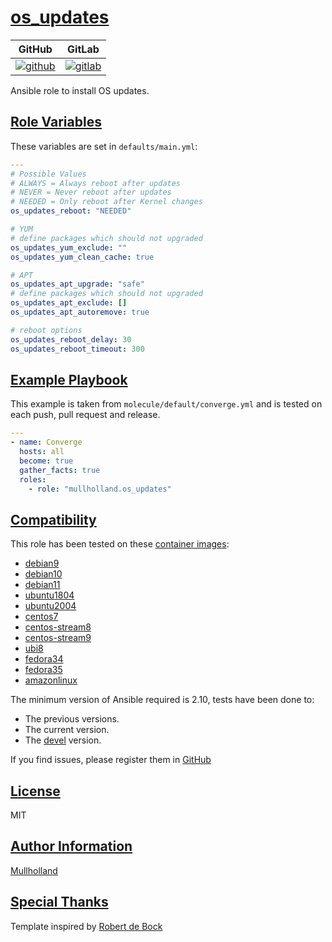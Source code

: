 # [os_updates](#os_updates)

|GitHub|GitLab|
|------|------|
|[![github](https://github.com/mullholland/ansible-role-os_updates/workflows/Ansible%20Molecule/badge.svg)](https://github.com/mullholland/ansible-role-os_updates/actions)|[![gitlab](https://gitlab.com/mullholland/ansible-role-os_updates/badges/master/pipeline.svg)](https://gitlab.com/mullholland/ansible-role-os_updates)|[![quality](https://img.shields.io/ansible/quality/unset)](https://galaxy.ansible.com/mullholland/os_updates)|

Ansible role to install OS updates.

## [Role Variables](#role-variables)

These variables are set in `defaults/main.yml`:
```yaml
---
# Possible Values
# ALWAYS = Always reboot after updates
# NEVER = Never reboot after updates
# NEEDED = Only reboot after Kernel changes
os_updates_reboot: "NEEDED"

# YUM
# define packages which should not upgraded
os_updates_yum_exclude: ""
os_updates_yum_clean_cache: true

# APT
os_updates_apt_upgrade: "safe"
# define packages which should not upgraded
os_updates_apt_exclude: []
os_updates_apt_autoremove: true

# reboot options
os_updates_reboot_delay: 30
os_updates_reboot_timeout: 300
```


## [Example Playbook](#example-playbook)

This example is taken from `molecule/default/converge.yml` and is tested on each push, pull request and release.
```yaml
---
- name: Converge
  hosts: all
  become: true
  gather_facts: true
  roles:
    - role: "mullholland.os_updates"
```





## [Compatibility](#compatibility)

This role has been tested on these [container images](https://hub.docker.com/u/mullholland):

-   [debian9](https://hub.docker.com/r/mullholland/docker-molecule-debian9)
-   [debian10](https://hub.docker.com/r/mullholland/docker-molecule-debian10)
-   [debian11](https://hub.docker.com/r/mullholland/docker-molecule-debian11)
-   [ubuntu1804](https://hub.docker.com/r/mullholland/docker-molecule-ubuntu1804)
-   [ubuntu2004](https://hub.docker.com/r/mullholland/docker-molecule-ubuntu2004)
-   [centos7](https://hub.docker.com/r/mullholland/docker-molecule-centos7)
-   [centos-stream8](https://hub.docker.com/r/mullholland/docker-molecule-centos-stream8)
-   [centos-stream9](https://hub.docker.com/r/mullholland/docker-molecule-centos-stream9)
-   [ubi8](https://hub.docker.com/r/mullholland/docker-molecule-ubi8)
-   [fedora34](https://hub.docker.com/r/mullholland/docker-molecule-fedora34)
-   [fedora35](https://hub.docker.com/r/mullholland/docker-molecule-fedora35)
-   [amazonlinux](https://hub.docker.com/r/mullholland/docker-molecule-amazonlinux)

The minimum version of Ansible required is 2.10, tests have been done to:

-   The previous versions.
-   The current version.
-   The [devel](https://docs.ansible.com/ansible/latest/installation_guide/intro_installation.html#installing-devel-from-github-with-pip) version.





If you find issues, please register them in [GitHub](https://github.com/mullholland/ansible-role-os_updates/issues)

## [License](#license)

MIT


## [Author Information](#author-information)

[Mullholland](https://github.com/mullholland)

## [Special Thanks](#special-thanks)

Template inspired by [Robert de Bock](https://github.com/robertdebock)
